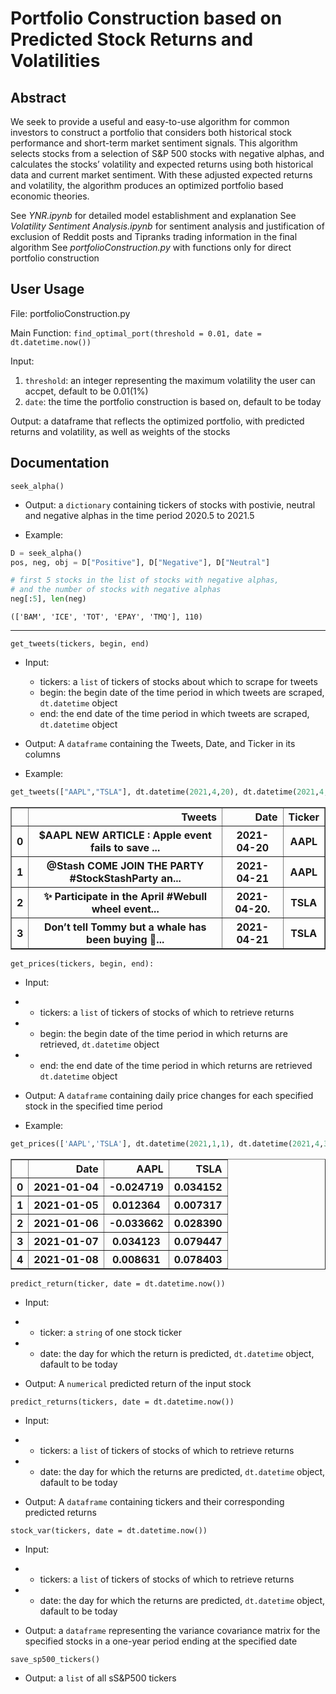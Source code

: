 # Portfolio Construction based on Predicted Stock Returns and Volatilities


## Abstract

We seek to provide a useful and easy-to-use algorithm for common investors to construct a portfolio that considers both historical stock performance and short-term market sentiment signals. This algorithm selects stocks from a selection of S&P 500 stocks with negative alphas, and calculates the stocks’ volatility and expected returns using both historical data and current market sentiment. With these adjusted expected returns and volatility, the algorithm produces an optimized portfolio based economic theories.

See *YNR.ipynb* for detailed model establishment and explanation
See *Volatility Sentiment Analysis.ipynb* for sentiment analysis and justification of exclusion of Reddit posts and Tipranks trading information in the final algorithm
See *portfolioConstruction.py* with functions only for direct portfolio construction


## User Usage

File:  portfolioConstruction.py

Main Function: `find_optimal_port(threshold = 0.01, date = dt.datetime.now())`

Input: 
1. `threshold`: an integer representing the maximum volatility the user can accpet, default to be 0.01(1%)
2. `date`: the time the portfolio construction is based on, default to be today

Output: a dataframe that reflects the optimized portfolio, with predicted returns and volatility, as well as weights of the stocks



## Documentation

`seek_alpha()`
- Output: a `dictionary` containing tickers of stocks with postivie, neutral and negative alphas in the time period 2020.5 to 2021.5

- Example: 
```python
D = seek_alpha()
pos, neg, obj = D["Positive"], D["Negative"], D["Neutral"]

# first 5 stocks in the list of stocks with negative alphas,
# and the number of stocks with negative alphas
neg[:5], len(neg)
```
```
(['BAM', 'ICE', 'TOT', 'EPAY', 'TMQ'], 110)
```
----------------

`get_tweets(tickers, begin, end)`
- Input:
  - tickers: a `list` of tickers of stocks about which to scrape for tweets
  - begin: the begin date of the time period in which tweets are scraped, `dt.datetime` object
  - end: the end date of the time period in which tweets are scraped, `dt.datetime` object

- Output:
A `dataframe` containing the Tweets, Date, and Ticker in its columns

- Example: 
```python
get_tweets(["AAPL","TSLA"], dt.datetime(2021,4,20), dt.datetime(2021,4,21))
```

<div>
<style scoped>
    .dataframe tbody tr th:only-of-type {
        vertical-align: middle;
    }

    .dataframe tbody tr th {
        vertical-align: top;
    }

    .dataframe thead th {
        text-align: right;
    }
</style>
<table border="1" class="dataframe">
  <thead>
    <tr style="text-align: right;">
      <th></th>
      <th>Tweets</th>
      <th>Date</th>
      <th>Ticker</th>
    </tr>
  </thead>
  <tbody>
    <tr>
      <th>0</th>
      <th>$AAPL NEW ARTICLE : Apple event fails to save ... </th>
      <th>2021-04-20</th>
      <th>AAPL</th>
    </tr>
    <tr>
      <th>1</th>
      <th>@Stash COME JOIN THE PARTY #StockStashParty an...</th>
      <th>2021-04-21</th>
      <th>AAPL</th>
    </tr>
    <tr>
      <th>2</th>
      <th>✨ Participate in the April #Webull wheel event...</th>
      <th>2021-04-20.</th>
      <th>TSLA</th>
    </tr>
    <tr>
      <th>3</th>
      <th>Don’t tell Tommy but a whale has been buying 🐳...</th>
      <th>2021-04-21</th>
      <th>TSLA</th>
    </tr>
  </tbody>
</table>
</div>


`get_prices(tickers, begin, end):`
- Input:
- - tickers: a `list` of tickers of stocks of which to retrieve returns
- - begin: the begin date of the time period in which returns are retrieved, `dt.datetime` object
- - end: the end date of the time period in which returns are retrieved `dt.datetime` object

- Output:
A `dataframe` containing daily price changes for each specified stock in the specified time period


- Example: 
```python
get_prices(['AAPL','TSLA'], dt.datetime(2021,1,1), dt.datetime(2021,4,30))
```

<div>
<style scoped>
    .dataframe tbody tr th:only-of-type {
        vertical-align: middle;
    }

    .dataframe tbody tr th {
        vertical-align: top;
    }

    .dataframe thead th {
        text-align: right;
    }
</style>
<table border="1" class="dataframe">
  <thead>
    <tr style="text-align: right;">
      <th></th>
      <th>Date</th>
      <th>AAPL</th>
      <th>TSLA</th>
    </tr>
  </thead>
  <tbody>
    <tr>
      <th>0</th>
      <th>2021-01-04</th>
      <th>-0.024719</th>
      <th>0.034152</th>
    </tr>
    <tr>
      <th>1</th>
      <th>2021-01-05</th>
      <th>0.012364</th>
      <th>0.007317</th>
    </tr>
    <tr>
      <th>2</th>
      <th>2021-01-06</th>
      <th>-0.033662</th>
      <th>0.028390</th>
    </tr>
    <tr>
      <th>3</th>
      <th>2021-01-07</th>
      <th>0.034123</th>
      <th>0.079447</th>
    </tr>
    <tr>
      <th>4</th>
      <th>2021-01-08</th>
      <th>0.008631</th>
      <th>0.078403</th>
    </tr>
  </tbody>
</table>
</div>


`predict_return(ticker, date = dt.datetime.now())`
- Input:
- - ticker: a `string` of one stock ticker
- - date: the day for which the return is predicted, `dt.datetime` object, dafault to be today

- Output:
A `numerical` predicted return of the input stock


`predict_returns(tickers, date = dt.datetime.now())`
- Input:
- - tickers: a `list` of tickers of stocks of which to retrieve returns
- - date: the day for which the returns are predicted, `dt.datetime` object, dafault to be today

- Output:
A `dataframe` containing tickers and their corresponding predicted returns


`stock_var(tickers, date = dt.datetime.now())`
- Input:
- - tickers: a `list` of tickers of stocks of which to retrieve returns
- - date: the day for which the returns are predicted, `dt.datetime` object, dafault to be today

- Output: a `dataframe` representing the variance covariance matrix for the specified stocks in a one-year period ending at the specified date


`save_sp500_tickers()`
- Output: a `list` of all sS&P500 tickers
